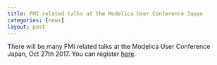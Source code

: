 ```yaml
---
title: FMI related talks at the Modelica User Conference Japan
categories: [news]
layout: post
---
```


There will be many FMI related talks at the Modelica User Conference Japan, Oct 27th 2017.
You can register [here](https://www.modelon.com/modelica-users-conference-2017-japan).
